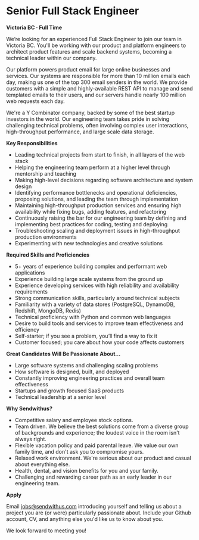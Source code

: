 # Senior Full Stack Engineer


__Victoria BC &middot; Full Time__

We’re looking for an experienced Full Stack Engineer to join our team in Victoria BC. You'll be working with our product and platform engineers to architect product features and scale backend systems, becoming a technical leader within our company.

Our platform powers product email for large online businesses and services. Our systems are responsible for more than 10 million emails each day, making us one of the top 300 email senders in the world. We provide customers with a simple and highly-available REST API to manage and send templated emails to their users, and our servers handle nearly 100 million web requests each day.

<!-- more -->

We're a Y Combinator company, backed by some of the best startup investors in the world. Our engineering team takes pride in solving challenging technical problems, often involving complex user interactions, high-throughput performance, and large scale data storage.


__Key Responsibilities__

* Leading technical projects from start to finish, in all layers of the web stack
* Helping the engineering team perform at a higher level through mentorship and teaching
* Making high-level decisions regarding software architecture and system design
* Identifying performance bottlenecks and operational deficiencies, proposing solutions, and leading the team through implementation
* Maintaining high-throughput production services and ensuring high availability while fixing bugs, adding features, and refactoring
* Continuously raising the bar for our engineering team by defining and implementing best practices for coding, testing and deploying
* Troubleshooting scaling and deployment issues in high-throughput production environments
* Experimenting with new technologies and creative solutions


__Required Skills and Proficiencies__

* 5+ years of experience building complex and performant web applications
* Experience building large scale systems from the ground up
* Experience developing services with high reliability and availability requirements
* Strong communication skills, particularly around technical subjects
* Familiarity with a variety of data stores (PostgreSQL, DynamoDB, Redshift, MongoDB, Redis)
* Technical proficiency with Python and common web languages
* Desire to build tools and services to improve team effectiveness and efficiency
* Self-starter; if you see a problem, you’ll find a way to fix it
* Customer focused; you care about how your code affects customers


__Great Candidates Will Be Passionate About...__

* Large software systems and challenging scaling problems
* How software is designed, built, and deployed
* Constantly improving engineering practices and overall team effectiveness
* Startups and growth focused SaaS products
* Technical leadership at a senior level


__Why Sendwithus?__

* Competitive salary and employee stock options.
* Team driven. We believe the best solutions come from a diverse group of backgrounds and experience; the loudest voice in the room isn't always right.
* Flexible vacation policy and paid parental leave. We value our own family time, and don't ask you to compromise yours.
* Relaxed work environment. We're serious about our product and casual about everything else.
* Health, dental, and vision benefits for you and your family.
* Challenging and rewarding career path as an early leader in our engineering team.


__Apply__

Email [jobs@sendwithus.com](mailto:jobs@sendwithus.com) introducing yourself and telling us about a project you are (or were) particularly passionate about. Include your Github account, CV, and anything else you'd like us to know about you.

We look forward to meeting you!

